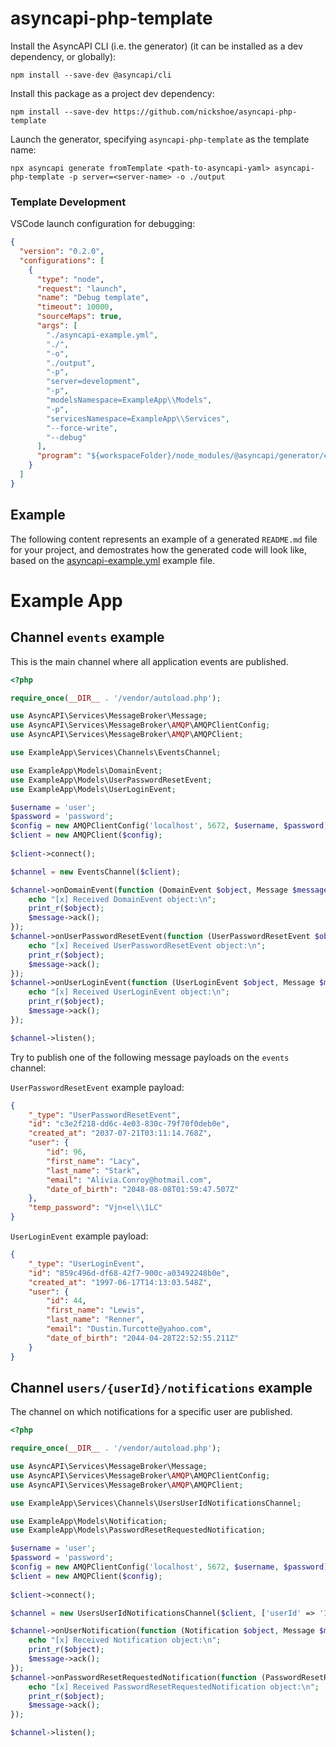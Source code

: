 # asyncapi-php-template

Install the AsyncAPI CLI (i.e. the generator) (it can be installed as a dev dependency, or globally):

```shell
npm install --save-dev @asyncapi/cli
```

Install this package as a project dev dependency:

```shell
npm install --save-dev https://github.com/nickshoe/asyncapi-php-template
```

Launch the generator, specifying `asyncapi-php-template` as the template name:

```shell
npx asyncapi generate fromTemplate <path-to-asyncapi-yaml> asyncapi-php-template -p server=<server-name> -o ./output
```

### Template Development

VSCode launch configuration for debugging:

```json
{
  "version": "0.2.0",
  "configurations": [
    {
      "type": "node",
      "request": "launch",
      "name": "Debug template",
      "timeout": 10000,
      "sourceMaps": true,
      "args": [
        "./asyncapi-example.yml",
        "./",
        "-o",
        "./output",
        "-p",
        "server=development",
        "-p",
        "modelsNamespace=ExampleApp\\Models",
        "-p",
        "servicesNamespace=ExampleApp\\Services",
        "--force-write",
        "--debug"
      ],
      "program": "${workspaceFolder}/node_modules/@asyncapi/generator/cli.js"
    }
  ]
}
```

## Example

The following content represents an example of a generated `README.md` file for your project, and demostrates how the generated code will look like, based on the [asyncapi-example.yml](./asyncapi-example.yml) example file.

# Example App

## Channel `events` example

This is the main channel where all application events are published.

```php
<?php

require_once(__DIR__ . '/vendor/autoload.php');

use AsyncAPI\Services\MessageBroker\Message;
use AsyncAPI\Services\MessageBroker\AMQP\AMQPClientConfig;
use AsyncAPI\Services\MessageBroker\AMQP\AMQPClient;

use ExampleApp\Services\Channels\EventsChannel;

use ExampleApp\Models\DomainEvent;
use ExampleApp\Models\UserPasswordResetEvent;
use ExampleApp\Models\UserLoginEvent;

$username = 'user';
$password = 'password';
$config = new AMQPClientConfig('localhost', 5672, $username, $password);
$client = new AMQPClient($config);
            
$client->connect();

$channel = new EventsChannel($client);

$channel->onDomainEvent(function (DomainEvent $object, Message $message) {
    echo "[x] Received DomainEvent object:\n";
    print_r($object);
    $message->ack();
});
$channel->onUserPasswordResetEvent(function (UserPasswordResetEvent $object, Message $message) {
    echo "[x] Received UserPasswordResetEvent object:\n";
    print_r($object);
    $message->ack();
});
$channel->onUserLoginEvent(function (UserLoginEvent $object, Message $message) {
    echo "[x] Received UserLoginEvent object:\n";
    print_r($object);
    $message->ack();
});

$channel->listen();
```

Try to publish one of the following message payloads on the `events` channel:

`UserPasswordResetEvent` example payload:
```json
{
    "_type": "UserPasswordResetEvent",
    "id": "c3e2f218-dd6c-4e03-830c-79f70f0deb0e",
    "created_at": "2037-07-21T03:11:14.768Z",
    "user": {
        "id": 96,
        "first_name": "Lacy",
        "last_name": "Stark",
        "email": "Alivia.Conroy@hotmail.com",
        "date_of_birth": "2048-08-08T01:59:47.507Z"
    },
    "temp_password": "Vjn<el\\1LC"
}
```

`UserLoginEvent` example payload:
```json
{
    "_type": "UserLoginEvent",
    "id": "859c496d-df68-42f7-900c-a03492248b0e",
    "created_at": "1997-06-17T14:13:03.548Z",
    "user": {
        "id": 44,
        "first_name": "Lewis",
        "last_name": "Renner",
        "email": "Dustin.Turcotte@yahoo.com",
        "date_of_birth": "2044-04-28T22:52:55.211Z"
    }
}
```


## Channel `users/{userId}/notifications` example

The channel on which notifications for a specific user are published.

```php
<?php

require_once(__DIR__ . '/vendor/autoload.php');

use AsyncAPI\Services\MessageBroker\Message;
use AsyncAPI\Services\MessageBroker\AMQP\AMQPClientConfig;
use AsyncAPI\Services\MessageBroker\AMQP\AMQPClient;

use ExampleApp\Services\Channels\UsersUserIdNotificationsChannel;

use ExampleApp\Models\Notification;
use ExampleApp\Models\PasswordResetRequestedNotification;

$username = 'user';
$password = 'password';
$config = new AMQPClientConfig('localhost', 5672, $username, $password);
$client = new AMQPClient($config);
            
$client->connect();

$channel = new UsersUserIdNotificationsChannel($client, ['userId' => '123']);

$channel->onUserNotification(function (Notification $object, Message $message) {
    echo "[x] Received Notification object:\n";
    print_r($object);
    $message->ack();
});
$channel->onPasswordResetRequestedNotification(function (PasswordResetRequestedNotification $object, Message $message) {
    echo "[x] Received PasswordResetRequestedNotification object:\n";
    print_r($object);
    $message->ack();
});

$channel->listen();
```
